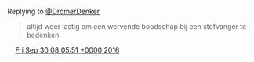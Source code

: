 Replying to [@DromerDenker](https://twitter.com/DromerDenker/status/781763976459878400)

> altijd weer lastig om een wervende boodschap bij een stofvanger te bedenken\.

<img src="../../media/tweet.ico" width="12" /> [Fri Sep 30 08:05:51 +0000 2016](https://twitter.com/DromerDenker/status/781766999215054848)